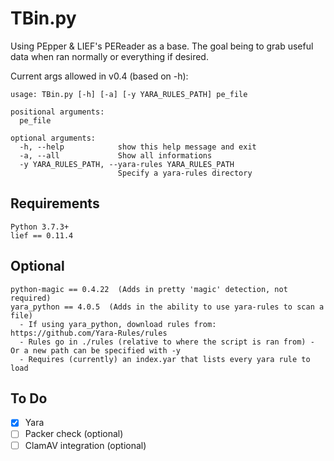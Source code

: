 # TBin.py  
Using PEpper & LIEF's PEReader as a base.  The goal being to grab useful data when ran normally or everything if desired.  

Current args allowed in v0.4 (based on -h):
```
usage: TBin.py [-h] [-a] [-y YARA_RULES_PATH] pe_file

positional arguments:
  pe_file

optional arguments:
  -h, --help            show this help message and exit
  -a, --all             Show all informations
  -y YARA_RULES_PATH, --yara-rules YARA_RULES_PATH
                        Specify a yara-rules directory
```

## Requirements  
```
Python 3.7.3+  
lief == 0.11.4  
```

## Optional  
```
python-magic == 0.4.22  (Adds in pretty 'magic' detection, not required)  
yara_python == 4.0.5  (Adds in the ability to use yara-rules to scan a file)  
  - If using yara_python, download rules from: https://github.com/Yara-Rules/rules  
  - Rules go in ./rules (relative to where the script is ran from) - Or a new path can be specified with -y  
  - Requires (currently) an index.yar that lists every yara rule to load  
```

## To Do
-  [X] Yara
-  [ ] Packer check (optional)  
-  [ ] ClamAV integration (optional)  
